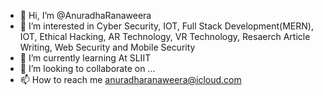 - 👋 Hi, I’m @AnuradhaRanaweera
- 👀 I’m interested in Cyber Security, IOT, Full Stack Development(MERN), IOT, Ethical Hacking, AR Technology, VR Technology, Resaerch Article Writing, Web Security and Mobile Security
- 🌱 I’m currently learning At SLIIT
- 💞️ I’m looking to collaborate on ...
- 📫 How to reach me anuradharanaweera@icloud.com

<!---
AnuradhaRanaweera/AnuradhaRanaweera is a ✨ special ✨ repository because its `README.md` (this file) appears on your GitHub profile.
You can click the Preview link to take a look at your changes.
--->
